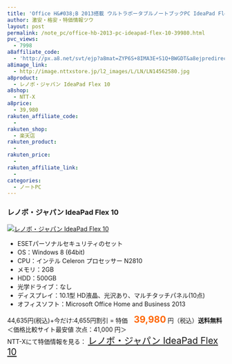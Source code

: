 ```yaml
---
title: 'Office H&#038;B 2013搭載 ウルトラポータブルノートブックPC IdeaPad Flex 10 セキュリティソフト付で特価39,980円！送料無料！'
author: 激安・格安・特価情報ツウ
layout: post
permalink: /note_pc/office-hb-2013-pc-ideapad-flex-10-39980.html
pvc_views:
  - 7998
a8affiliate_code:
  - 'http://px.a8.net/svt/ejp?a8mat=ZYP6S+8IMA3E+S1Q+BWGDT&a8ejpredirect=http://nttxstore.jp/_II_LN14562580'
a8image_link:
  - http://image.nttxstore.jp/l2_images/L/LN/LN14562580.jpg
a8product:
  - レノボ・ジャパン IdeaPad Flex 10
a8shop:
  - NTT-X
a8price:
  - 39,980
rakuten_affiliate_code:
  - 
rakuten_shop:
  - 楽天店
rakuten_product:
  - 
rakuten_price:
  - 
rakuten_affiliate_link:
  - 
categories:
  - ノートPC
---
```

### レノボ・ジャパン IdeaPad Flex 10

<div class="img-bg2 img_L">
  <a title="レノボ・ジャパン IdeaPad Flex 10" href="http://px.a8.net/svt/ejp?a8mat=ZYP6S+8IMA3E+S1Q+BWGDT&a8ejpredirect=http://nttxstore.jp/_II_LN14562580" target="_blank"><img src="http://i1.wp.com/image.nttxstore.jp/l2_images/L/LN/LN14562580.jpg?resize=120%2C120" border="0" alt="レノボ・ジャパン IdeaPad Flex 10" style="border: 0pt none;" data-recalc-dims="1" /></a>
</div>

<!--more-->

  * ESETパーソナルセキュリティのセット
  * OS：Windows 8 (64bit)
  * CPU：インテル Celeron プロセッサー N2810
  * メモリ：2GB
  * HDD：500GB
  * 光学ドライブ：なし
  * ディスプレイ：10.1型 HD液晶、光沢あり、マルチタッチパネル(10点)
  * オフィスソフト：Microsoft Office Home and Business 2013

44,635円(税込)+今だけ:4,655円割引 = 特価　<span style="color: #ff6600; font-size: 150%;"><strong>39,980</strong></span> 円（税込）**送料無料**  
＜価格比較サイト最安値 次点：41,000 円＞  
NTT-Xにて特価情報を見る： <span style="font-size: 150%;"><a href="http://px.a8.net/svt/ejp?a8mat=ZYP6S+8IMA3E+S1Q+BWGDT&a8ejpredirect=http://nttxstore.jp/_II_LN14562580" target="_blank">レノボ・ジャパン IdeaPad Flex 10</a></p>